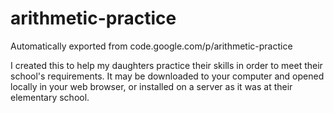 # arithmetic-practice
Automatically exported from code.google.com/p/arithmetic-practice

I created this to help my daughters practice their skills in order to meet their school's requirements. It may be downloaded to your computer and opened locally in your web browser, or installed on a server as it was at their elementary school.
